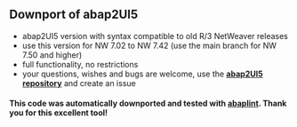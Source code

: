 ## Downport of abap2UI5

* abap2UI5 version with syntax compatible to old R/3 NetWeaver releases
* use this version for NW 7.02 to NW 7.42 (use the main branch for NW 7.50 and higher)
* full functionality, no restrictions
* your questions, wishes and bugs are welcome, use the [**abap2UI5 repository**](https://github.com/oblomov-dev/ABAP2UI5) and create an issue

#### This code was automatically downported and tested with [abaplint](https://abaplint.org/). Thank you for this excellent tool!
